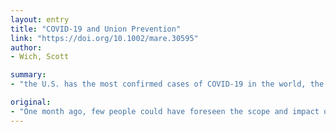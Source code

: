 ```yaml
---
layout: entry
title: "COVID-19 and Union Prevention"
link: "https://doi.org/10.1002/mare.30595"
author:
- Wich, Scott

summary:
- "the U.S. has the most confirmed cases of COVID-19 in the world, the death toll is climbing. Experts say the situation will get worse before it gets better. Commerce in large areas of the country, including California and the Northeast, has shut down. Some economists have said it could go as high as during the economic devastation of the Great Depression. 37 million jobs may be subject of temporary layoffs during this crisis. 10 million may be lost permanently."

original:
- "One month ago, few people could have foreseen the scope and impact of the COVID-19 pandemic. At the time of this writing for the current issue of Management Report, the United States has the most confirmed cases of COVID-19 in the world, the death toll is climbing, and experts say the situation will get worse before it gets better. Commerce in large areas of the country, including California and the Northeast, has largely shut down. The U.S. secretary of the treasury recently suggested that the U.S. unemployment rate could reach as high as 20 percent. Some economists have said it could go as high as during the economic devastation of the Great Depression, when the unemployment rate peaked at nearly 25 percent in 1933. Other economists have said it may reach 30 percent. It has been predicted that 37 million jobs may be the subject of temporary layoffs during this crisis, and 10 million may be lost permanently."
---
```


